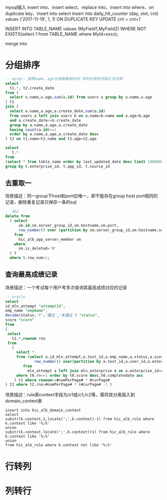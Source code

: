 mysql插入
insert into、insert select、replace into、insert into  where、on duplicate key、insert into select
insert into daily_hit_counter (day, slot, cnt) values ('2017-11-19', 1, 1) ON DUPLICATE KEY UPDATE cnt = cnt+1

INSERT INTO TABLE_NAME values (MyField1,MyField2) WHERE NOT EXISTS(select 1 from TABLE_NAME where MyId=xxxx);

merge into

# 分组排序

```sql
-- mysql: 按照name、age分组取最新时间 同时对其他字段汇总求和
select 
  t1.*, t2.create_date
from (
  select u.name,u.age,sum(u.id) from users u group by u.name,u.age
) t1
join (
  select a.name,a.age,a.create_date,sum(a.id) 
  from users a left join users b on a.name=b.name and a.age=b.age 
  and a.create_date<=b.create_date
  group by a.name,a.age,a.create_date
  having count(a.id)<=1
  order by a.name,a.age,a.create_date desc
) t2 on t1.name=t2.name and t1.age=t2.age

select 
   t.* 
from 
(select * from table_name order by last_updated_date desc limit 100000000) t 
group by t.enterprise_id, t.app_id, t.source_id
```
## 去重取一
场景描述：同一group下host和port应唯一，即不能存在group host port相同的记录，删除重复记录只保存一条的sql 

``` sql
-- db2
delete from
  ( select 
      sm.id,sm.server_group_id,sm.hostname,sm.port,
      row_number() over (partition by sm.server_group_id,sm.hostname,sm.port order by sm.updated_date desc) as row_num
	from 
	  hic_alb_app_server_member sm 
	where 
	  sm.is_deleted='N'
  ) t
  where t.row_num>1;
```
  ## 查询最高成绩记录

 场景描述：一个考试每个用户考多次查询其最高成绩对应的记录
  ```sql
-- oracle
select
  id_mln_attempt "attemptId",
  emp_name "empName",
  decode(status,'Y','通过','未通过') "status",
  score "score"
from 
 (
   select 
     t1.*,rownum rno
   from
     ( 
       select * 
       from (select a.id_mln_attempt,a.test_id,a.emp_name,a.status,a.score,a.enterprise_name,a.completedate,
               row_number() over(partition by a.test_id,a.user_id,a.enterprise_id order by a.score desc) rn 
       	  from 
       	    mln_attempt a left join mln_enterprise e on a.enterprise_id=e.enterprise_id where a.test_id=#examId#) t0
       where t0.rn<=1 order by t0.score desc,t0.completedate asc
	  ) t1 where rownum<=#numPerPage# * #curPage# 
  ) t2 where t2.rno>#numPerPage# * (#curPage# -1 )
  ```

  场景描述：rule表context字段为/c1或/c1;/c2等，需将其分离插入到domain_context表
  ```
insert into hic_alb_domain_context
select
substr(k.context,1,locate(';',k.context)-1) from hic_alb_rule where k.context like '%;%'
union
substr(k.context,locate(';',k.context)+1) from hic_alb_rule where k.context like '%;%'
union
from hic_alb_rule where k.context not like '%;%'
  ```
# 行转列

# 列转行